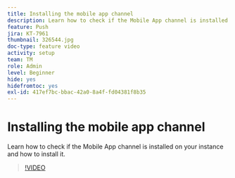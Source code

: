 ```yaml
---
title: Installing the mobile app channel
description: Learn how to check if the Mobile App channel is installed on your instance and how to install it.
feature: Push
jira: KT-7961
thumbnail: 326544.jpg
doc-type: feature video
activity: setup
team: TM
role: Admin
level: Beginner
hide: yes
hidefromtoc: yes
exl-id: 417ef7bc-bbac-42a0-8a4f-fd04381f8b35
---
```

# Installing the mobile app channel

Learn how to check if the Mobile App channel is installed on your instance and how to install it.

>[!VIDEO](https://video.tv.adobe.com/v/326544?quality=12&learn=on)
